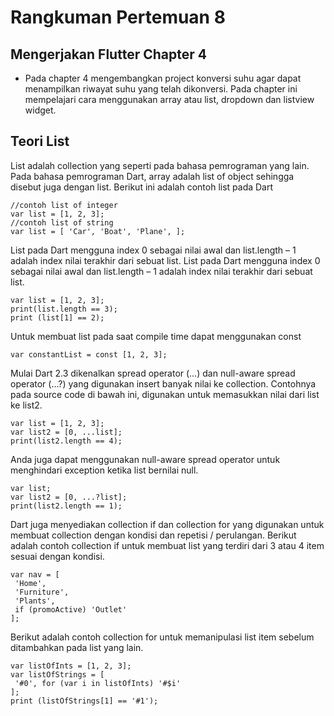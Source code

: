 # Rangkuman Pertemuan 8

## Mengerjakan Flutter Chapter 4
- Pada chapter 4 mengembangkan project konversi suhu agar dapat menampilkan riwayat suhu yang telah dikonversi.
Pada chapter ini mempelajari cara menggunakan array atau list, dropdown dan listview widget.

## Teori List
List adalah collection yang seperti pada bahasa pemrograman yang lain. Pada bahasa pemrograman Dart, 
array adalah list of object sehingga disebut juga dengan list. Berikut ini adalah contoh list 
pada Dart
```
//contoh list of integer
var list = [1, 2, 3];
//contoh list of string
var list = [ 'Car', 'Boat', 'Plane', ];
```
List pada Dart mengguna index 0 sebagai nilai awal dan list.length – 1 adalah index nilai 
terakhir dari sebuat list.
List pada Dart mengguna index 0 sebagai nilai awal dan list.length – 1 adalah index nilai 
terakhir dari sebuat list.
```
var list = [1, 2, 3];
print(list.length == 3);
print (list[1] == 2);
```
Untuk membuat list pada saat compile time dapat menggunakan const
```
var constantList = const [1, 2, 3];
```
Mulai Dart 2.3 dikenalkan spread operator (…) dan null-aware spread operator (…?) 
yang digunakan insert banyak nilai ke collection. Contohnya pada source code di bawah ini, 
digunakan untuk memasukkan nilai dari list ke list2.
```
var list = [1, 2, 3];
var list2 = [0, ...list];
print(list2.length == 4);
```
Anda juga dapat menggunakan null-aware spread operator untuk menghindari exception 
ketika list bernilai null.
```
var list;
var list2 = [0, ...?list];
print(list2.length == 1);
```
Dart juga menyediakan collection if dan collection for yang digunakan untuk membuat 
collection dengan kondisi dan repetisi / perulangan. Berikut adalah contoh collection if untuk 
membuat list yang terdiri dari 3 atau 4 item sesuai dengan kondisi.
```
var nav = [
 'Home',
 'Furniture',
 'Plants',
 if (promoActive) 'Outlet'
];
```
Berikut adalah contoh collection for untuk memanipulasi list item sebelum ditambahkan 
pada list yang lain.
```
var listOfInts = [1, 2, 3];
var listOfStrings = [
 '#0', for (var i in listOfInts) '#$i'
];
print (listOfStrings[1] == '#1');
```